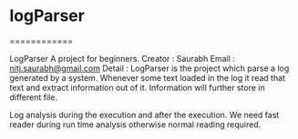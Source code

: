 # logParser
============

LogParser A project for beginners.
Creator : Saurabh
Email   : nitj.saurabh@gmail.com
Detail  :
LogParser is the project which parse a log generated by a system.
Whenever some text loaded in the log it read that text and extract information out of it. Information will further store in different file.

Log analysis during the execution and after the execution. 
We need fast reader during run time analysis otherwise normal reading required.